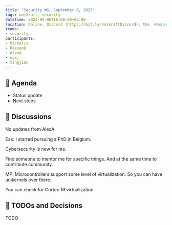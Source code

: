 ```yaml
---
title: "Security WG, September 6, 2023"
tags: unikraft, security
datetime: 2023-09-06T16:00:00+02:00
location: Online, Discord (https://bit.ly/UnikraftDiscord), the `#monkey-business` voice channel
teams:
- security
participants:
- Michalis
- RăzvanD
- AlexA
- eaxj
- Xingjian
---
```


## :dart: Agenda

- Status update
- Next steps

## :closed_book: Discussions

No updates from AlexA.

Eax: I started pursuing a PhD in Belgium.

Cybersecurity is new for me.

Find someone to mentor me for specific things.
And at the same time to contribute community.

MP: Microcontrollers support some level of virtualization.
So you can have unikernels over there.

You can check for Cortex-M virtualization

## :wrench: TODOs and Decisions

TODO
